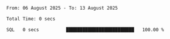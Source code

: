 <!--START_SECTION:waka-->

```txt
From: 06 August 2025 - To: 13 August 2025

Total Time: 0 secs

SQL   0 secs          █████████████████████████   100.00 %
```

<!--END_SECTION:waka-->

